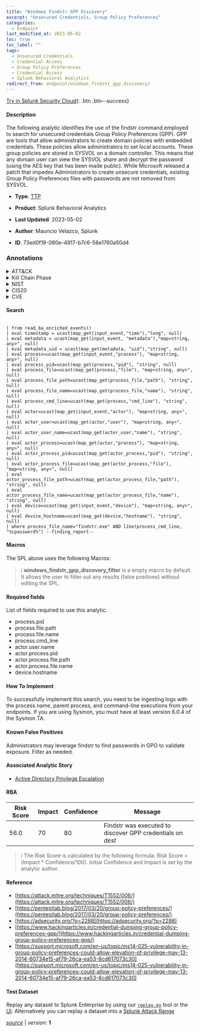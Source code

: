 ```yaml
---
title: "Windows Findstr GPP Discovery"
excerpt: "Unsecured Credentials, Group Policy Preferences"
categories:
  - Endpoint
last_modified_at: 2023-05-02
toc: true
toc_label: ""
tags:
  - Unsecured Credentials
  - Credential Access
  - Group Policy Preferences
  - Credential Access
  - Splunk Behavioral Analytics
redirect_from: endpoint/windows_findstr_gpp_discovery/
---
```




[Try in Splunk Security Cloud](https://www.splunk.com/en_us/cyber-security.html){: .btn .btn--success}

#### Description

The following analytic identifies the use of the findstr command employed to search for unsecured credentials Group Policy Preferences (GPP). GPP are tools that allow administrators to create domain policies with embedded credentials. These policies allow administrators to set local accounts. These group policies are stored in SYSVOL on a domain controller. This means that any domain user can view the SYSVOL share and decrypt the password (using the AES key that has been made public). While Microsoft released a patch that impedes Administrators to create unsecure credentials, existing Group Policy Preferences files with passwords are not removed from SYSVOL.

- **Type**: [TTP](https://github.com/splunk/security_content/wiki/Detection-Analytic-Types)
- **Product**: Splunk Behavioral Analytics

- **Last Updated**: 2023-05-02
- **Author**: Mauricio Velazco, Splunk
- **ID**: 73ed0f19-080e-4917-b7c6-56e1760a50d4

### Annotations
<details>
  <summary>ATT&CK</summary>

<div markdown="1">

#### [ATT&CK](https://attack.mitre.org/)

| ID          | Technique   | Tactic         |
| ----------- | ----------- |--------------- |
| [T1552](https://attack.mitre.org/techniques/T1552/) | Unsecured Credentials | Credential Access |

| [T1552.006](https://attack.mitre.org/techniques/T1552/006/) | Group Policy Preferences | Credential Access |

</div>
</details>


<details>
  <summary>Kill Chain Phase</summary>

<div markdown="1">

* Exploitation


</div>
</details>


<details>
  <summary>NIST</summary>

<div markdown="1">

* DE.CM



</div>
</details>

<details>
  <summary>CIS20</summary>

<div markdown="1">

* CIS 10



</div>
</details>

<details>
  <summary>CVE</summary>

<div markdown="1">


</div>
</details>


#### Search

```
 
| from read_ba_enriched_events() 
| eval timestamp = ucast(map_get(input_event,"time"),"long", null) 
| eval metadata = ucast(map_get(input_event, "metadata"),"map<string, any>", null) 
| eval metadata_uid = ucast(map_get(metadata, "uid"),"string", null) 
| eval process=ucast(map_get(input_event,"process"), "map<string, any>", null) 
| eval process_pid=ucast(map_get(process,"pid"), "string", null) 
| eval process_file=ucast(map_get(process,"file"), "map<string, any>", null) 
| eval process_file_path=ucast(map_get(process_file,"path"), "string", null) 
| eval process_file_name=ucast(map_get(process_file,"name"), "string", null) 
| eval process_cmd_line=ucast(map_get(process,"cmd_line"), "string", null) 
| eval actor=ucast(map_get(input_event,"actor"), "map<string, any>", null) 
| eval actor_user=ucast(map_get(actor,"user"), "map<string, any>", null) 
| eval actor_user_name=ucast(map_get(actor_user,"name"), "string", null) 
| eval actor_process=ucast(map_get(actor,"process"), "map<string, any>", null) 
| eval actor_process_pid=ucast(map_get(actor_process,"pid"), "string", null) 
| eval actor_process_file=ucast(map_get(actor_process,"file"), "map<string, any>", null) 
| eval actor_process_file_path=ucast(map_get(actor_process_file,"path"), "string", null) 
| eval actor_process_file_name=ucast(map_get(actor_process_file,"name"), "string", null) 
| eval device=ucast(map_get(input_event,"device"), "map<string, any>", null) 
| eval device_hostname=ucast(map_get(device,"hostname"), "string", null) 
| where process_file_name="findstr.exe" AND like(process_cmd_line, "%cpassword%") --finding_report--
```

#### Macros
The SPL above uses the following Macros:

> :information_source:
> **windows_findstr_gpp_discovery_filter** is a empty macro by default. It allows the user to filter out any results (false positives) without editing the SPL.



#### Required fields
List of fields required to use this analytic.
* process.pid
* process.file.path
* process.file.name
* process.cmd_line
* actor.user.name
* actor.process.pid
* actor.process.file.path
* actor.process.file.name
* device.hostname



#### How To Implement
To successfully implement this search, you need to be ingesting logs with the process name, parent process, and command-line executions from your endpoints. If you are using Sysmon, you must have at least version 6.0.4 of the Sysmon TA.
#### Known False Positives
Administrators may leverage findstr to find passwords in GPO to validate exposure. Filter as needed.

#### Associated Analytic Story
* [Active Directory Privilege Escalation](/stories/active_directory_privilege_escalation)




#### RBA

| Risk Score  | Impact      | Confidence   | Message      |
| ----------- | ----------- |--------------|--------------|
| 56.0 | 70 | 80 | Findstr was executed to discover GPP credentials on $dest$ |


> :information_source:
> The Risk Score is calculated by the following formula: Risk Score = (Impact * Confidence/100). Initial Confidence and Impact is set by the analytic author.


#### Reference

* [https://attack.mitre.org/techniques/T1552/006/](https://attack.mitre.org/techniques/T1552/006/)
* [https://pentestlab.blog/2017/03/20/group-policy-preferences/](https://pentestlab.blog/2017/03/20/group-policy-preferences/)
* [https://adsecurity.org/?p=2288](https://adsecurity.org/?p=2288)
* [https://www.hackingarticles.in/credential-dumping-group-policy-preferences-gpp/](https://www.hackingarticles.in/credential-dumping-group-policy-preferences-gpp/)
* [https://support.microsoft.com/en-us/topic/ms14-025-vulnerability-in-group-policy-preferences-could-allow-elevation-of-privilege-may-13-2014-60734e15-af79-26ca-ea53-8cd617073c30](https://support.microsoft.com/en-us/topic/ms14-025-vulnerability-in-group-policy-preferences-could-allow-elevation-of-privilege-may-13-2014-60734e15-af79-26ca-ea53-8cd617073c30)



#### Test Dataset
Replay any dataset to Splunk Enterprise by using our [`replay.py`](https://github.com/splunk/attack_data#using-replaypy) tool or the [UI](https://github.com/splunk/attack_data#using-ui).
Alternatively you can replay a dataset into a [Splunk Attack Range](https://github.com/splunk/attack_range#replay-dumps-into-attack-range-splunk-server)




[*source*](https://github.com/splunk/security_content/tree/develop/detections/endpoint/windows_findstr_gpp_discovery.yml) \| *version*: **1**